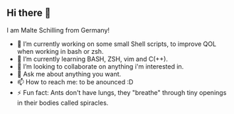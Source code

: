 <!--
**RENoMafex/RENoMafex** is a ✨ _special_ ✨ repository because its `README.md` (this file) appears on your GitHub profile.

Here are some ideas to get you started:

- 🔭 I’m currently working on ...
- 🌱 I’m currently learning ...
- 👯 I’m looking to collaborate on ...
- 🤔 I’m looking for help with ...
- 💬 Ask me about ...
- 📫 How to reach me: ...
- 😄 Pronouns: ...
- ⚡ Fun fact: ...
-->



## Hi there 👋
I am Malte Schilling from Germany!

- 🔭 I’m currently working on some small Shell scripts, to improve QOL when working in bash or zsh.
- 🌱 I’m currently learning BASH, ZSH, vim and C(++).
- 👯 I’m looking to collaborate on anything i'm interested in.
- 💬 Ask me about anything you want.
- 📫 How to reach me: to be anounced :D 
- ⚡ Fun fact: Ants don't have lungs, they "breathe" through tiny openings in their bodies called spiracles.
